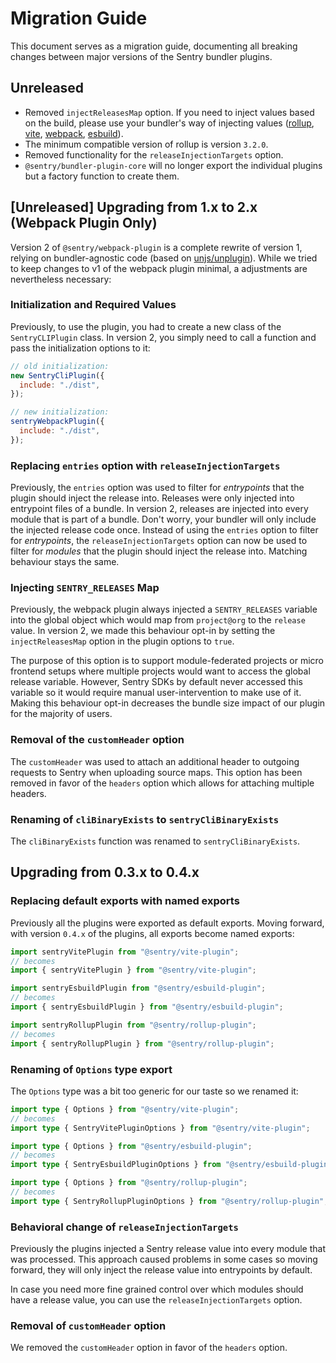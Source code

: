 # Migration Guide

This document serves as a migration guide, documenting all breaking changes between major versions of the Sentry bundler plugins.

## Unreleased

- Removed `injectReleasesMap` option. If you need to inject values based on the build, please use your bundler's way of injecting values ([rollup](https://www.npmjs.com/package/@rollup/plugin-replace), [vite](https://vitejs.dev/config/shared-options.html#define), [webpack](https://webpack.js.org/plugins/define-plugin/), [esbuild](https://esbuild.github.io/api/#define)).
- The minimum compatible version of rollup is version `3.2.0`.
- Removed functionality for the `releaseInjectionTargets` option.
- `@sentry/bundler-plugin-core` will no longer export the individual plugins but a factory function to create them.

## [Unreleased] Upgrading from 1.x to 2.x (Webpack Plugin Only)

Version 2 of `@sentry/webpack-plugin` is a complete rewrite of version 1, relying on bundler-agnostic code (based on [unjs/unplugin](https://github.com/unjs/unplugin)). While we tried to keep changes to v1 of the webpack plugin minimal, a adjustments are nevertheless necessary:

### Initialization and Required Values

Previously, to use the plugin, you had to create a new class of the `SentryCLIPlugin` class.
In version 2, you simply need to call a function and pass the initialization options to it:

```js
// old initialization:
new SentryCliPlugin({
  include: "./dist",
});

// new initialization:
sentryWebpackPlugin({
  include: "./dist",
});
```

### Replacing `entries` option with `releaseInjectionTargets`

Previously, the `entries` option was used to filter for _entrypoints_ that the plugin should inject the release into.
Releases were only injected into entrypoint files of a bundle.
In version 2, releases are injected into every module that is part of a bundle.
Don't worry, your bundler will only include the injected release code once.
Instead of using the `entries` option to filter for _entrypoints_, the `releaseInjectionTargets` option can now be used to filter for _modules_ that the plugin should inject the release into.
Matching behaviour stays the same.

### Injecting `SENTRY_RELEASES` Map

Previously, the webpack plugin always injected a `SENTRY_RELEASES` variable into the global object which would map from `project@org` to the `release` value. In version 2, we made this behaviour opt-in by setting the `injectReleasesMap` option in the plugin options to `true`.

The purpose of this option is to support module-federated projects or micro frontend setups where multiple projects would want to access the global release variable. However, Sentry SDKs by default never accessed this variable so it would require manual user-intervention to make use of it. Making this behaviour opt-in decreases the bundle size impact of our plugin for the majority of users.

### Removal of the `customHeader` option

The `customHeader` was used to attach an additional header to outgoing requests to Sentry when uploading source maps.
This option has been removed in favor of the `headers` option which allows for attaching multiple headers.

### Renaming of `cliBinaryExists` to `sentryCliBinaryExists`

The `cliBinaryExists` function was renamed to `sentryCliBinaryExists`.

## Upgrading from 0.3.x to 0.4.x

### Replacing default exports with named exports

Previously all the plugins were exported as default exports.
Moving forward, with version `0.4.x` of the plugins, all exports become named exports:

```ts
import sentryVitePlugin from "@sentry/vite-plugin";
// becomes
import { sentryVitePlugin } from "@sentry/vite-plugin";

import sentryEsbuildPlugin from "@sentry/esbuild-plugin";
// becomes
import { sentryEsbuildPlugin } from "@sentry/esbuild-plugin";

import sentryRollupPlugin from "@sentry/rollup-plugin";
// becomes
import { sentryRollupPlugin } from "@sentry/rollup-plugin";
```

### Renaming of `Options` type export

The `Options` type was a bit too generic for our taste so we renamed it:

```ts
import type { Options } from "@sentry/vite-plugin";
// becomes
import type { SentryVitePluginOptions } from "@sentry/vite-plugin";

import type { Options } from "@sentry/esbuild-plugin";
// becomes
import type { SentryEsbuildPluginOptions } from "@sentry/esbuild-plugin";

import type { Options } from "@sentry/rollup-plugin";
// becomes
import type { SentryRollupPluginOptions } from "@sentry/rollup-plugin";
```

### Behavioral change of `releaseInjectionTargets`

Previously the plugins injected a Sentry release value into every module that was processed.
This approach caused problems in some cases so moving forward, they will only inject the release value into entrypoints by default.

In case you need more fine grained control over which modules should have a release value, you can use the `releaseInjectionTargets` option.

### Removal of `customHeader` option

We removed the `customHeader` option in favor of the `headers` option.
